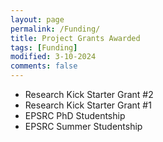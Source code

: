 ```yaml
---
layout: page
permalink: /Funding/
title: Project Grants Awarded
tags: [Funding]
modified: 3-10-2024
comments: false
---
```


* Research Kick Starter Grant #2 <!--(March 2025 -- September 2025)-->
* Research Kick Starter Grant #1 <!--(March 2025 -- September 2025)-->
* EPSRC PhD Studentship <!--(December 2024 -- May 2028)-->
* EPSRC Summer Studentship <!--(July 2024 -- August 2024)-->






